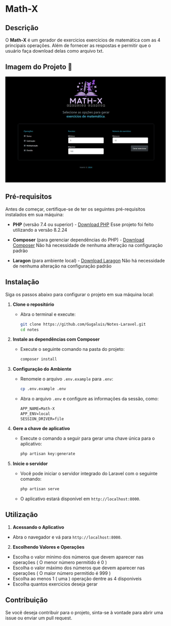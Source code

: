 # Math-X

## Descrição

O **Math-X** é um gerador de exercicios exercícios de matemática com as 4 principais operações. Além de fornecer as respostas e permitir que o usuário faça download delas como arquivo txt. 

## Imagem do Projeto 📸

![Math-X](public/assets/images/Math-X.png)

## Pré-requisitos

Antes de começar, certifique-se de ter os seguintes pré-requisitos instalados em sua máquina:

- **PHP** (versão 7.4 ou superior) - [Download PHP](https://www.php.net/downloads) Esse projeto foi feito utilizando a versão 8.2.24

- **Composer** (para gerenciar dependências do PHP) - [Download Composer](https://getcomposer.org/download/)  Não há necessidade de nenhuma alteração na configuração padrão 

- **Laragon** (para ambiente local) - [Download Laragon](https://laragon.org/download/) Não há necessidade de nenhuma alteração na configuração padrão 


## Instalação

Siga os passos abaixo para configurar o projeto em sua máquina local:

1. **Clone o repositório**

   - Abra o terminal e execute:
     ```bash
     git clone https://github.com/Gugaluis/Notes-Laravel.git
     cd notes
     ```

2. **Instale as dependências com Composer**

   - Execute o seguinte comando na pasta do projeto:
     ```bash
     composer install
     ```
          
3. **Configuração do Ambiente**

   - Renomeie o arquivo `.env.example` para `.env`:
     ```bash
     cp .env.example .env
     ```
   - Abra o arquivo `.env` e configure as informações da sessão, como:
     ```env
     APP_NAME=Math-X
     APP_ENV=local
     SESSION_DRIVER=file
     ```
     
4. **Gere a chave de aplicativo**

   - Execute o comando a seguir para gerar uma chave única para o aplicativo:
     ```bash
     php artisan key:generate
     ```
     
5. **Inicie o servidor**

   - Você pode iniciar o servidor integrado do Laravel com o seguinte comando:
     ```bash
     php artisan serve
     ```
   - O aplicativo estará disponível em `http://localhost:8000`.

## Utilização

1. **Acessando o Aplicativo**

  - Abra o navegador e vá para `http://localhost:8000`.

2. **Escolhendo Valores e Operações**

  - Escolha o valor minimo dos números que devem aparecer nas operações ( O menor número permitido é 0 )
  - Escolha o valor máximo dos números que devem aparecer nas operações ( O maior número permitido é 999 )
  - Escolha ao menos 1 ( uma ) operação dentre as 4 disponiveis
  - Escolha quantos exercicios deseja gerar 

## Contribuição

Se você deseja contribuir para o projeto, sinta-se à vontade para abrir uma issue ou enviar um pull request.
